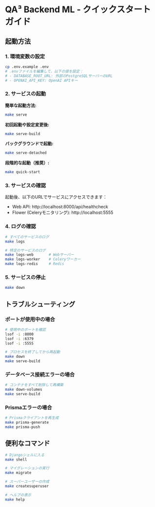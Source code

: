 # QA³ Backend ML - クイックスタートガイド

## 起動方法

### 1. 環境変数の設定
```bash
cp .env.example .env
# .envファイルを編集して、以下の値を設定：
# - DATABASE_ROOT_URL: 外部のPostgreSQLサーバーのURL
# - OPENAI_API_KEY: OpenAI APIキー
```

### 2. サービスの起動

**簡単な起動方法:**
```bash
make serve
```

**初回起動や設定変更後:**
```bash
make serve-build
```

**バックグラウンドで起動:**
```bash
make serve-detached
```

**段階的な起動（推奨）:**
```bash
make quick-start
```

### 3. サービスの確認

起動後、以下のURLでサービスにアクセスできます：
- Web API: http://localhost:8000/api/healthcheck
- Flower (Celeryモニタリング): http://localhost:5555

### 4. ログの確認
```bash
# すべてのサービスのログ
make logs

# 特定のサービスのログ
make logs-web       # Webサーバー
make logs-worker    # Celeryワーカー
make logs-redis     # Redis
```

### 5. サービスの停止
```bash
make down
```

## トラブルシューティング

### ポートが使用中の場合
```bash
# 使用中のポートを確認
lsof -i :8000
lsof -i :6379
lsof -i :5555

# プロセスを終了してから再起動
make down
make serve-build
```

### データベース接続エラーの場合
```bash
# コンテナをすべて削除して再構築
make down-volumes
make serve-build
```

### Prismaエラーの場合
```bash
# Prismaクライアントを再生成
make prisma-generate
make prisma-push
```

## 便利なコマンド

```bash
# Djangoシェルに入る
make shell

# マイグレーションの実行
make migrate

# スーパーユーザーの作成
make createsuperuser

# ヘルプの表示
make help
```